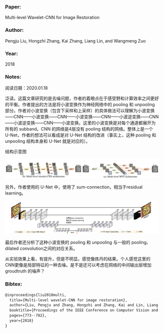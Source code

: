 ### Paper:

Multi-level Wavelet-CNN for Image Restoration

### Author:

Pengju Liu, Hongzhi Zhang, Kai Zhang, Liang Lin, and Wangmeng Zuo

### Year:

2018

### Notes:

阅读日期：2020.01.18

泛读。这篇文章研究的是去噪问题，作者的着眼点在于感受野和计算效率之间更好的平衡。作者提出的方法是将小波变换作为神经网络中的 pooling 和 unpooling 部分。作者对小波变换（包含下采样和上采样）的具体做法可以理解为小波变换——CNN——小波变换——CNN——小波变换——CNN——小波逆变换——CNN——小波逆变换——CNN——小波变换。这里的小波变换是对每个通道都展开为所有的 subband。CNN 的网络是4层没有 pooling 结构的网络。整体上是一个 U-Net，作者的想法可以看成是对 U-Net 结构的改进（事实上，这种 pooling 和 unpooling 结构本身和 U-Net 就是对应的）。

结构示意图

<img src="https://raw.githubusercontent.com/Theodore-PKU/pictures/master/%E6%88%AA%E5%B1%8F2020-01-18%E4%B8%8A%E5%8D%888.33.24.png"/>

另外，作者使用的 U-Net 中，使用了 sum-connection，相当于residual learning。

<img src="https://raw.githubusercontent.com/Theodore-PKU/pictures/master/%E6%88%AA%E5%B1%8F2020-01-18%E4%B8%8A%E5%8D%888.53.28.png"/>

最后作者还分析了这种小波变换的 pooling 和 unpooling 与一般的 pooling、dilated convolution之间的对应关系。

从实验效果上看，有提升，但是不明显。感觉像炼丹的结果。个人感觉这里的CNN更像是局部特征的一种去噪。是不是还可以考虑在网络的中间输出层增加groudtruth 的噪声？

### Bibtex:

```latex
@inproceedings{liu2018multi,
  title={Multi-level wavelet-CNN for image restoration},
  author={Liu, Pengju and Zhang, Hongzhi and Zhang, Kai and Lin, Liang and Zuo, Wangmeng},
  booktitle={Proceedings of the IEEE Conference on Computer Vision and Pattern Recognition Workshops},
  pages={773--782},
  year={2018}
}
```


